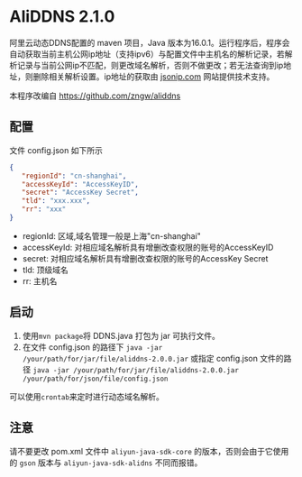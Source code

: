 # AliDDNS 2.1.0

阿里云动态DDNS配置的 maven 项目，Java
版本为16.0.1。运行程序后，程序会自动获取当前主机公网ip地址（支持ipv6）与配置文件中主机名的解析记录，若解析记录与当前公网ip不匹配，则更改域名解析，否则不做更改；若无法查询到ip地址，则删除相关解析设置。ip地址的获取由 [jsonip.com](https://jsonip.com)
网站提供技术支持。

本程序改编自 https://github.com/zngw/aliddns

## 配置

文件 config.json 如下所示

```json
{
   "regionId": "cn-shanghai",
   "accessKeyId": "AccessKeyID",
   "secret": "AccessKey Secret",
   "tld": "xxx.xxx",
   "rr": "xxx"
}
```

* regionId: 区域,域名管理一般是上海"cn-shanghai"
* accessKeyId: 对相应域名解析具有增删改查权限的账号的AccessKeyID
* secret: 对相应域名解析具有增删改查权限的账号的AccessKey Secret
* tld: 顶级域名
* rr: 主机名

## 启动

1. 使用`mvn package`将 DDNS.java 打包为 jar 可执行文件。
2. 在文件 config.json 的路径下 `java -jar /your/path/for/jar/file/aliddns-2.0.0.jar` 或指定 config.json
   文件的路径 `java -jar /your/path/for/jar/file/aliddns-2.0.0.jar /your/path/for/json/file/config.json`

可以使用`crontab`来定时进行动态域名解析。

## 注意

请不要更改 pom.xml 文件中 `aliyun-java-sdk-core` 的版本，否则会由于它使用的 `gson` 版本与 `aliyun-java-sdk-alidns` 不同而报错。
